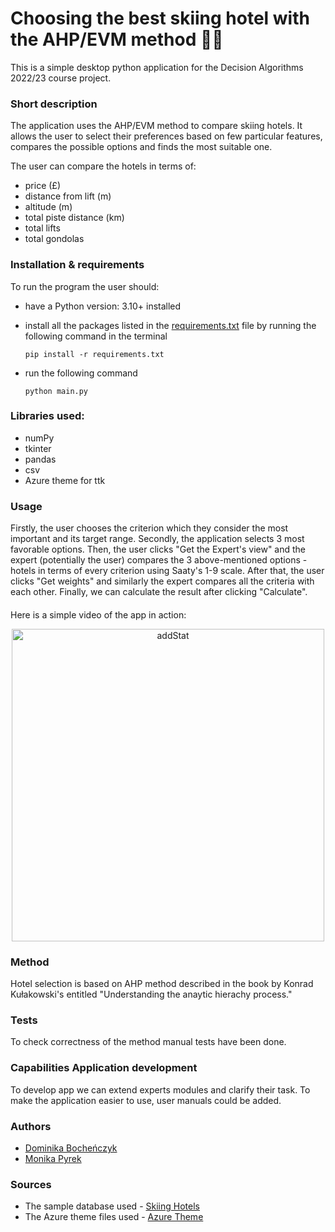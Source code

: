 # Choosing the best skiing hotel with the AHP/EVM method 🏂🏼

This is a simple desktop python application for the Decision Algorithms 2022/23 course project. 

### Short description

The application uses the AHP/EVM method to compare skiing hotels. It allows the user to select their preferences based on few particular features, compares the possible options and finds the most suitable one.

The user can compare the hotels in terms of:
- price (£)
- distance from lift (m)
- altitude (m)
- total piste distance (km)
- total lifts
- total gondolas

### Installation & requirements
To run the program the user should:

- have a Python version: 3.10+ installed
- install all the packages listed in the [requirements.txt](https://github.com/mpyrek/MiAPD/blob/main/requirements.txt) file by running the following command in the terminal
    
    `pip install -r requirements.txt`
    
- run the following command
    
    `python main.py`

### Libraries used:
- numPy
- tkinter
- pandas
- csv
- Azure theme for ttk

### Usage
Firstly, the user chooses the criterion which they consider the most important and its target range. Secondly, the application 
selects 3 most favorable options. Then, the user clicks "Get the Expert's view" and the expert (potentially the user) compares the 3 above-mentioned options - hotels in terms of every criterion using Saaty's 1-9 scale. After that, the user clicks "Get weights" and similarly the expert compares all the criteria with each other. Finally, we can calculate the result after clicking "Calculate". 

####
Here is a simple video of the app in action:
<p align="center">
  <img src="./example.gif" alt="addStat" wifth = "900" height = "500"/>
  </br>
</p>


### Method

Hotel selection is based on AHP method described in the book by Konrad Kułakowski's entitled "Understanding the anaytic hierachy process."

### Tests

To check correctness of the method manual tests have been done.

### Capabilities Application development

To develop app we can extend experts modules and clarify their task. To make the application easier to use, user manuals could be added.

### Authors

- [Dominika Bocheńczyk](https://github.com/domkvv)
- [Monika Pyrek](https://github.com/mpyrek)

### Sources

- The sample database used - [Skiing Hotels](https://www.kaggle.com/datasets/jacklacey/skiing-hotels)
- The Azure theme files used - [Azure Theme](https://github.com/rdbende/Azure-ttk-theme)
